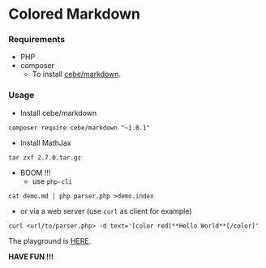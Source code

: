 # Colored Markdown

### Requirements
* PHP
* composer
    - To install [cebe/markdown](https://github.com/cebe/markdown#installation-).

### Usage

* Install cebe/markdown
```
composer require cebe/markdown "~1.0.1"
```

* Install MathJax
```
tar zxf 2.7.0.tar.gz
```

* BOOM !!!
  - use `php-cli`
```
cat demo.md | php parser.php >demo.index
```
  - or via a web server (use `curl` as client for example)
```
curl <url/to/parser.php> -d text='[color red]**Hello World**[/color]'
```

The playground is [HERE](http://cyp.davidandjack.cn/test/r/).

**HAVE FUN !!!**
